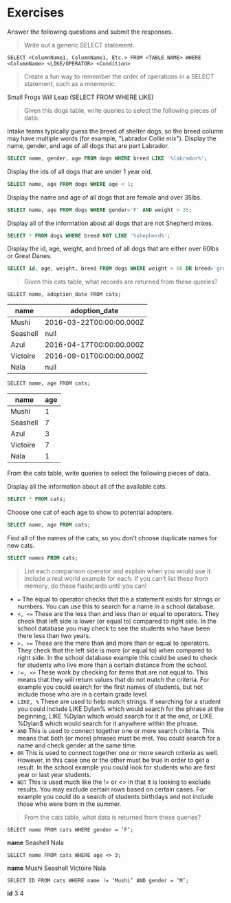 # Exercises

Answer the following questions and submit the responses.

> Write out a generic SELECT statement.

`SELECT <ColumnName1, ColumnName1, Etc.> FROM <TABLE NAME> WHERE <ColumnName> <LIKE/OPERATOR> <Condition>`

> Create a fun way to remember the order of operations in a SELECT statement, such as a mnemonic.

Small Frogs Will Leap (SELECT FROM WHERE LIKE)

> Given this dogs table, write queries to select the following pieces of data:

Intake teams typically guess the breed of shelter dogs, so the breed column may have multiple words (for example, "Labrador Collie mix").
Display the name, gender, and age of all dogs that are part Labrador.

```sql
SELECT name, gender, age FROM dogs WHERE breed LIKE '%labrador%';
```

Display the ids of all dogs that are under 1 year old.

```sql
SELECT name, age FROM dogs WHERE age < 1;
```

Display the name and age of all dogs that are female and over 35lbs.

```sql
SELECT name, age FROM dogs WHERE gender='F' AND weight > 35;
```

Display all of the information about all dogs that are not Shepherd mixes.

```sql
SELECT * FROM dogs WHERE breed NOT LIKE '%shepherd%';
```

Display the id, age, weight, and breed of all dogs that are either over 60lbs or Great Danes.

```sql
SELECT id, age, weight, breed FROM dogs WHERE weight > 60 OR breed='great dane';
```

> Given this cats table, what records are returned from these queries?

`SELECT name, adoption_date FROM cats;`

| name     | adoption_date            |
| -------- | ------------------------ |
| Mushi    | 2016-03-22T00:00:00.000Z |
| Seashell | null                     |
| Azul     | 2016-04-17T00:00:00.000Z |
| Victoire | 2016-09-01T00:00:00.000Z |
| Nala     | null                     |

`SELECT name, age FROM cats;`

| name     | age |
| -------- | --- |
| Mushi    | 1   |
| Seashell | 7   |
| Azul     | 3   |
| Victoire | 7   |
| Nala     | 1   |

From the cats table, write queries to select the following pieces of data.

Display all the information about all of the available cats.

```sql
SELECT * FROM cats;
```

Choose one cat of each age to show to potential adopters.

```sql
SELECT name, age FROM cats;
```

Find all of the names of the cats, so you don’t choose duplicate names for new cats.

```sql
SELECT names FROM cats;
```

> List each comparison operator and explain when you would use it. Include a real world example for each.
> If you can’t list these from memory, do these flashcards until you can!

-   `=` The equal to operator checks that the a statement exists for strings or numbers. You can use this to search for a name in a school database.
-   `<, <=` These are the less than and less than or equal to operators. They check that left side is lower (or equal to) compared to right side. In the school database you may check to see the students who have been there less than two years.
-   `>, >=` These are the more than and more than or equal to operators. They check that the left side is more (or equal to) when compared to right side. In the school database example this could be used to check for students who live more than a certain distance from the school.
-   `!=, <>` These work by checking for items that are not equal to. This means that they will return values that do not match the criteria. For example you could search for the first names of students, but not include those who are in a certain grade level.
-   `LIKE, %` These are used to help match strings. If searching for a student you could include LIKE Dylan% which would search for the phrase at the beginning, LIKE %Dylan which would search for it at the end, or LIKE %Dylan$ which would search for it anywhere within the phrase.
-   `AND` This is used to connect together one or more search criteria. This means that both (or more) phrases must be met. You could search for a name and check gender at the same time.
-   `OR` This is used to connect together one or more search criteria as well. However, in this case one or the other must be true in order to get a result. In the school example you could look for students who are first year or last year students.
-   `NOT` This is used much like the != or <> in that it is looking to exclude results. You may exclude certain rows based on certain cases. For example you could do a search of students birthdays and not include those who were born in the summer.

> From the cats table, what data is returned from these queries?

`SELECT name FROM cats WHERE gender = ‘F’;`

**name**
Seashell
Nala

`SELECT name FROM cats WHERE age <> 3;`

**name**
Mushi
Seashell
Victoire
Nala

`SELECT ID FROM cats WHERE name != ‘Mushi’ AND gender = ‘M’;`

**id**
3
4
